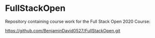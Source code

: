 # FullStackOpen
Repository containing course work for the Full Stack Open 2020 Course:

https://github.com/BenjaminDavid0527/FullStackOpen.git
